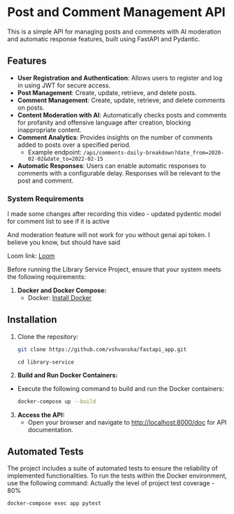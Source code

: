 # Post and Comment Management API

This is a simple API for managing posts and comments with AI moderation and automatic response features, built using FastAPI and Pydantic.

## Features

- **User Registration and Authentication**: Allows users to register and log in using JWT for secure access.
- **Post Management**: Create, update, retrieve, and delete posts.
- **Comment Management**: Create, update, retrieve, and delete comments on posts.
- **Content Moderation with AI**: Automatically checks posts and comments for profanity and offensive language after creation, blocking inappropriate content.
- **Comment Analytics**: Provides insights on the number of comments added to posts over a specified period.
  - Example endpoint: `/api/comments-daily-breakdown?date_from=2020-02-02&date_to=2022-02-15`
- **Automatic Responses**: Users can enable automatic responses to comments with a configurable delay. Responses will be relevant to the post and comment.


### System Requirements
I made some changes after recording this video - updated pydentic model for comment list to see if it is active

And moderation feature will not work for you without genai api token. I believe you know, but should have said

Loom link: [Loom](https://www.loom.com/share/2f3dfddd2420438ea3dc6dd4e76c61d7?sid=1a336d28-ac49-4778-a531-e715ab18e3f0)

Before running the Library Service Project, ensure that your system meets the following requirements:

1. **Docker and Docker Compose:**
   - Docker: [Install Docker](https://docs.docker.com/get-docker/)

## Installation

1. Clone the repository:

   ```bash
   git clone https://github.com/vshvanska/fastapi_app.git
   ```
   ```
   cd library-service
   ```
2. **Build and Run Docker Containers:**
- Execute the following command to build and run the Docker containers:
  ```bash
  docker-compose up --build
  ```

3. **Access the API:**
   - Open your browser and navigate to [http://localhost:8000/doc](http://localhost:8000/doc) for API documentation.

## Automated Tests

The project includes a suite of automated tests to ensure the reliability of implemented functionalities. To run the tests within the Docker environment, use the following command:
Actually the level of project test coverage - 80%

```bash
docker-compose exec app pytest
```

